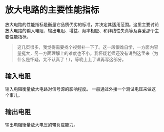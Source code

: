 # 放大电路的主要性能指标

放大电路的性能指标是衡量它品质优劣的标准，并决定其适用范围。这里主要讨论放大电路的输入电阻、输出电阻、增益、频率相应、和非线性失真等及喜爱那个主要性能指标。

>这几页很多，我觉得需要找个视频补一下了。这一段很难自学，一方面内容量挺大，另一方面理解上的难度也不小。我怀疑老师还没有讲到这里来（为什么是怀疑，太不认真了！），等晚上上了课再写这部分。

## 输入电阻

输入电阻衡量放大电路对信号源的影响程度。
一般通过外接一个测试电压来做这个事儿。

## 输出电阻

输出电阻衡量放大电压的带负载能力。

